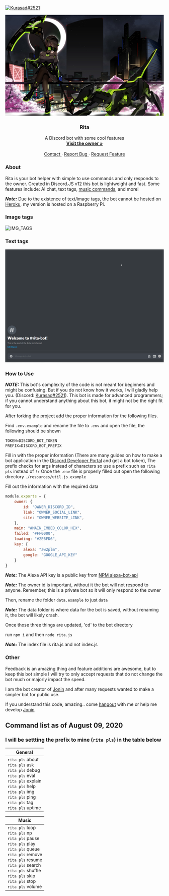 [![Kurasad#2521](https://img.shields.io/badge/Creator-Kurasad%232521-%23ff0092)](https://twitter.com/iKurasad) 

<p>
  <a href="https://github.com/DPulavarthy/rita" target="_blank">
    <img src="assets/rita.png" alt="Logo">
  </a>

  <h3 align="center"> Rita </h3>
  <p align="center">
    A Discord bot with some cool features
    <br />
    <a href="https://kura.gq"><strong> Visit the owner » </strong></a>
    <br />
    <br />
    <a href="https://support.jonin.gq"> Contact </a>
    ·
    <a href="https://github.com/DPulavarthy/rita/issues"> Report Bug </a>
    ·
    <a href="https://github.com/DPulavarthy/rita/issues"> Request Feature </a>
  </p>
</p>

### About
Rita is your bot helper with simple to use commands and only responds to the owner. Created in Discord.JS v12 this bot is lightweight and fast. Some features include: AI chat, text tags, [music commands](https://github.com/eritislami/evobot), and more!

***Note:*** Due to the existence of text/image tags, the bot cannot be hosted on [Heroku](http://heroku.com/), my version is hosted on a Raspberry Pi.

### Image tags
![IMG_TAGS](assets/img_tags.gif)

### Text tags
![TEXT_TAGS](assets/text_tags.gif)

### How to Use
***NOTE:*** This bot's complexity of the code is not meant for beginners and might be confusing. But if you do not know how it works, I will gladly help you. (Discord: [Kurasad#2521](https://discord.com/users/476812566530883604)). This bot is made for advanced programmers; if you cannot understand anything about this bot, it might not be the right fit for you.

After forking the project add the proper information for the following files.

Find `.env.example` and rename the file to `.env` and open the file, the following should be shown
```
TOKEN=DISCORD_BOT_TOKEN
PREFIX=DISCORD_BOT_PREFIX
```
Fill in with the proper information (There are many guides on how to make a bot application in the [Discord Developer Portal](https://discord.com/developers/applications) and get a bot token), The prefix checks for args instead of characters so use a prefix such as `rita pls` instead of `!r`
Once the `.env` file is properly filled out open the following directory `./resources/util.js.example`

Fill out the information with the required data
```js
module.exports = {
    owner: {
        id: "OWNER_DISCORD_ID",
        link: "OWNER_SOCIAL_LINK",
        site: "OWNER_WEBSITE_LINK",
    },
    main: "#MAIN_EMBED_COLOR_HEX",
    failed: "#FF0000",
    loading: "#2E6FD6",
    key: {
        alexa: "aw2plm",
        google: "GOOGLE_API_KEY"
    }
}
```
***Note:*** The Alexa API key is a public key from [NPM alexa-bot-api](https://www.npmjs.com/package/alexa-bot-api)

***Note:*** The owner id is important, without it the bot will not respond to anyone. Remember, this is a private bot so it will only respond to the owner

Then, rename the folder `data.example` to just `data`

***Note:*** The data folder is where data for the bot is saved, without renaming it, the bot will likely crash.

Once those three things are updated, 'cd' to the bot directory

run `npm i` and then `node rita.js` 

***Note:*** The index file is rita.js and not index.js

### Other
Feedback is an amazing thing and feature additions are awesome, but to keep this bot simple I will try to only accept requests that do not change the bot much or majorly impact the speed.

I am the bot creator of [Jonin](https://top.gg/bot/662517805983334416) and after many requests wanted to make a simpler bot for public use.

If you understand this code, amazing.. come [hangout](https://discord.gg/H5PwwSJ) with me or help me develop [Jonin](https://top.gg/bot/662517805983334416/)

## Command list as of August 09, 2020
### I will be settting the prefix to mine (`rita pls`) in the table below

| General |
|---------|
| `rita pls` about <br /> `rita pls` ask <br /> `rita pls` debug <br /> `rita pls` eval <br /> `rita pls` explain <br /> `rita pls` help <br /> `rita pls` img <br /> `rita pls` ping <br /> `rita pls` tag <br /> `rita pls` uptime |

| Music |
|-------|
| `rita pls` loop <br /> `rita pls` np <br /> `rita pls` pause <br /> `rita pls` play <br /> `rita pls` queue <br /> `rita pls` remove <br /> `rita pls` resume <br /> `rita pls` search <br /> `rita pls` shuffle <br /> `rita pls` skip <br /> `rita pls` stop <br /> `rita pls` volume |
